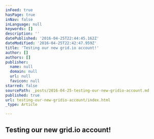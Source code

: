 ```yaml
---
inFeed: true
hasPage: true
inNav: false
inLanguage: null
keywords: []
description: ''
datePublished: '2016-04-25T22:44:45.162Z'
dateModified: '2016-04-25T22:42:47.959Z'
title: 'Testing our new grid.io account!'
author: []
authors: []
publisher:
  name: null
  domain: null
  url: null
  favicon: null
starred: false
sourcePath: _posts/2016-04-25-testing-our-new-gridio-account.md
published: true
url: testing-our-new-gridio-account/index.html
_type: Article

---
```

## Testing our new grid.io account!
